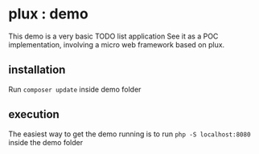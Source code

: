 # plux : demo

This demo is a very basic TODO list application
See it as a POC implementation, involving a micro web framework based on plux.

## installation

Run `composer update` inside demo folder

## execution

The easiest way to get the demo running is to run `php -S localhost:8080` inside
the demo folder